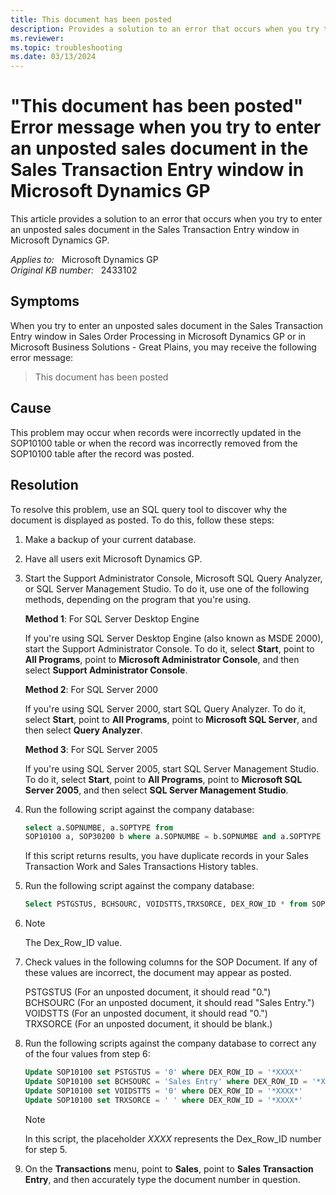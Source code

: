 ```yaml
---
title: This document has been posted 
description: Provides a solution to an error that occurs when you try to enter an unposted sales document in the Sales Transaction Entry window in Microsoft Dynamics GP.
ms.reviewer:
ms.topic: troubleshooting
ms.date: 03/13/2024
---
```

# "This document has been posted" Error message when you try to enter an unposted sales document in the Sales Transaction Entry window in Microsoft Dynamics GP

This article provides a solution to an error that occurs when you try to enter an unposted sales document in the Sales Transaction Entry window in Microsoft Dynamics GP.

_Applies to:_ &nbsp; Microsoft Dynamics GP  
_Original KB number:_ &nbsp; 2433102

## Symptoms

When you try to enter an unposted sales document in the Sales Transaction Entry window in Sales Order Processing in Microsoft Dynamics GP or in Microsoft Business Solutions - Great Plains, you may receive the following error message:

> This document has been posted

## Cause

This problem may occur when records were incorrectly updated in the SOP10100 table or when the record was incorrectly removed from the SOP10100 table after the record was posted.

## Resolution

To resolve this problem, use an SQL query tool to discover why the document is displayed as posted. To do this, follow these steps:

1. Make a backup of your current database.
2. Have all users exit Microsoft Dynamics GP.
3. Start the Support Administrator Console, Microsoft SQL Query Analyzer, or SQL Server Management Studio. To do it, use one of the following methods, depending on the program that you're using.

    **Method 1**: For SQL Server Desktop Engine

    If you're using SQL Server Desktop Engine (also known as MSDE 2000), start the Support Administrator Console. To do it, select **Start**, point to **All Programs**, point to **Microsoft Administrator Console**, and then select **Support Administrator Console**.

    **Method 2**: For SQL Server 2000

    If you're using SQL Server 2000, start SQL Query Analyzer. To do it, select **Start**, point to **All Programs**, point to **Microsoft SQL Server**, and then select **Query Analyzer**.

    **Method 3**: For SQL Server 2005  

    If you're using SQL Server 2005, start SQL Server Management Studio. To do it, select **Start**, point to **All Programs**, point to **Microsoft SQL Server 2005**, and then select **SQL Server Management Studio**.

4. Run the following script against the company database:

    ```sql
    select a.SOPNUMBE, a.SOPTYPE from
    SOP10100 a, SOP30200 b where a.SOPNUMBE = b.SOPNUMBE and a.SOPTYPE = b.SOPTYPE
    ```

    If this script returns results, you have duplicate records in your Sales Transaction Work and Sales Transactions History tables.

5. Run the following script against the company database:

    ```sql
    Select PSTGSTUS, BCHSOURC, VOIDSTTS,TRXSORCE, DEX_ROW_ID * from SOP10100 where SOPNUMBE = 'Enter your SOP Document number with issue'
    ```

6. > [!NOTE]
   > The Dex_Row_ID value.
7. Check values in the following columns for the SOP Document. If any of these values are incorrect, the document may appear as posted.

    PSTGSTUS (For an unposted document, it should read "0.")  
    BCHSOURC (For an unposted document, it should read "Sales Entry.")  
    VOIDSTTS (For an unposted document, it should read "0.")  
    TRXSORCE (For an unposted document, it should be blank.)
8. Run the following scripts against the company database to correct any of the four values from step 6:

    ```sql
    Update SOP10100 set PSTGSTUS = '0' where DEX_ROW_ID = '*XXXX*'
    Update SOP10100 set BCHSOURC = 'Sales Entry' where DEX_ROW_ID = '*XXXX*'
    Update SOP10100 set VOIDSTTS = '0' where DEX_ROW_ID = '*XXXX*'
    Update SOP10100 set TRXSORCE = ' ' where DEX_ROW_ID = '*XXXX*'
    ```

    > [!NOTE]
    > In this script, the placeholder *XXXX* represents the Dex_Row_ID number for step 5.
9. On the **Transactions** menu, point to **Sales**, point to **Sales Transaction Entry**, and then accurately type the document number in question.
